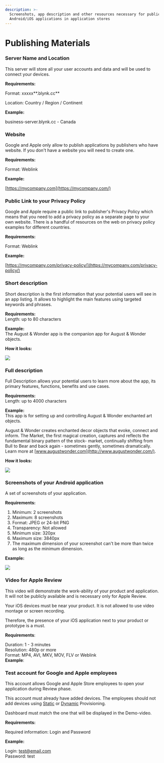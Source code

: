 ```yaml
---
description: >-
  Screenshots, app description and other resources necessary for publication of
  Android/iOS applications in application stores
---
```


# Publishing Materials

### Server Name and Location <a id="server-name-and-location-"></a>

This server will store all your user accounts and data and will be used to connect your devices.

**Requirements:**

Format: xxxxx**.blynk.cc**

Location: Country / Region / Continent

**Example:**

business-server.blynk.cc - Canada

### Website <a id="website"></a>

Google and Apple only allow to publish applications by publishers who have website. If you don't have a website you will need to create one.

**Requirements:**

Format: Weblink

**Example:**

[https://mycompany.com](https://mycompany.com/)

### Public Link to your Privacy Policy <a id="public-link-to-your-privacy-policy"></a>

Google and Apple require a public link to publisher's Privacy Policy which means that you need to add a privacy policy as a separate page to your own website. There is a handful of resources on the web on privacy policy examples for different countries.

**Requirements:**

Format: Weblink

**Example:**

[https://mycompany.com/privacy-policy/](https://mycompany.com/privacy-policy/)

### Short description <a id="short-description"></a>

Short description is the first information that your potential users will see in an app listing. It allows to highlight the main features using targeted keywords and phrases.

  
**Requirements:**  
Length: up to 80 characters

**Example:**  
The August & Wonder app is the companion app for August & Wonder objects.

**How it looks:**  


![](https://downloads.intercomcdn.com/i/o/101939412/d31dc0cfe2ca8db4765793a0/image.png?expires=1620504000&signature=94c45e6d89a8b6e9ed4322827dc3ef4fd3a8ee9f1ed56ac7c9aeae00a2386291)

### Full description <a id="full-description"></a>

Full Description allows your potential users to learn more about the app, its primary features, functions, benefits and use cases.

  
**Requirements:**  
Length: up to 4000 characters

**Example:**  
This app is for setting up and controlling August & Wonder enchanted art objects.

August & Wonder creates enchanted decor objects that evoke, connect and inform. The Market, the first magical creation, captures and reflects the fundamental binary pattern of the stock- market, continually shifting from Bull to Bear and back again - sometimes gently, sometimes dramatically. Learn more at [www.augustwonder.com](http://www.augustwonder.com/).

**How it looks:**

![](https://downloads.intercomcdn.com/i/o/101939807/677d25dcf2fcfe61177163a0/image.png?expires=1620504000&signature=e224c647a80fbf794cbbd09327c8893d21166b1d252b629a4dfd80977ab67cbc)

### Screenshots of your Android application <a id="screenshots-of-your-android-application"></a>

A set of screenshots of your application.

  
**Requirements:**

1. Minimum: 2 screenshots
2. Maximum: 8 screenshots
3. Format: JPEG or 24-bit PNG
4. Transparency: Not allowed
5. Minimum size: 320px
6. Maximum size: 3840px
7. The maximum dimension of your screenshot can't be more than twice as long as the minimum dimension.

**Example:**

![](https://downloads.intercomcdn.com/i/o/101940535/6b279ce2d0bd0f55f8917038/image.png?expires=1620504000&signature=def16f1a8cdcd8a88b150722ffd01b7c70a8ffda1cc6a85095e36d7513312c25)

### Video for Apple Review <a id="video-for-apple-review"></a>

This video will demonstrate the work-ability of your product and application. It will not be publicly available and is necessary only for Apple Review.

Your iOS devices must be near your product. It is not allowed to use video montage or screen recording.

Therefore, the presence of your iOS application next to your product or prototype is a must.

  
**Requirements**:

Duration: 1 - 3 minutes  
Resolution: 480p or more  
Format: MP4, AVI, MKV, MOV, FLV or Weblink  
**Example**:

### Test account for Google and Apple employees <a id="test-account-for-google-and-apple-employees"></a>

This account allows Google and Apple Store employees to open your application during Review phase.

This account must already have added devices. The employees should not add devices using [Static](http://help.blynk.cc/publishing-apps-made-with-blynk/static-auth-token-provisioning) or [Dynamic](http://help.blynk.cc/publishing-apps-made-with-blynk/dynamic-auth-token-provisioning) Provisioning.

Dashboard must match the one that will be displayed in the Demo-video.

  
**Requirements:**

Required information: Login and Password

**Example:**

Login: [test@email.com](mailto:test@email.com)  
Password: test  


